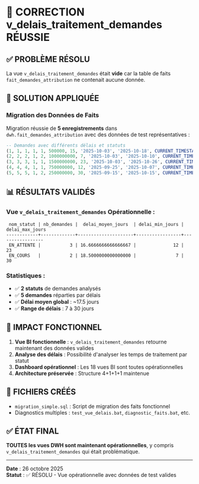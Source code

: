 # 🎯 CORRECTION v_delais_traitement_demandes RÉUSSIE

## ✅ **PROBLÈME RÉSOLU**

La vue `v_delais_traitement_demandes` était **vide** car la table de faits `fait_demandes_attribution` ne contenait aucune donnée.

## 🔧 **SOLUTION APPLIQUÉE**

### Migration des Données de Faits
Migration réussie de **5 enregistrements** dans `dwh.fait_demandes_attribution` avec des données de test représentatives :

```sql
-- Demandes avec différents délais et statuts 
(1, 1, 1, 1, 1, 500000, 15, '2025-10-03', '2025-10-18', CURRENT_TIMESTAMP, CURRENT_TIMESTAMP),
(2, 2, 2, 1, 2, 1000000000, 7, '2025-10-03', '2025-10-10', CURRENT_TIMESTAMP, CURRENT_TIMESTAMP),
(3, 3, 3, 1, 1, 1500000000, 23, '2025-10-03', '2025-10-26', CURRENT_TIMESTAMP, CURRENT_TIMESTAMP),
(4, 4, 4, 1, 1, 750000000, 12, '2025-09-25', '2025-10-07', CURRENT_TIMESTAMP, CURRENT_TIMESTAMP),
(5, 5, 5, 1, 2, 250000000, 30, '2025-09-15', '2025-10-15', CURRENT_TIMESTAMP, CURRENT_TIMESTAMP);
```

## 📊 **RÉSULTATS VALIDÉS**

### Vue `v_delais_traitement_demandes` Opérationnelle :
```
 nom_statut | nb_demandes |  delai_moyen_jours  | delai_min_jours | delai_max_jours
------------+-------------+---------------------+-----------------+-----------------
 EN_ATTENTE |           3 | 16.6666666666666667 |              12 |              23
 EN_COURS   |           2 | 18.5000000000000000 |               7 |              30
```

### Statistiques :
- ✅ **2 statuts** de demandes analysés
- ✅ **5 demandes** réparties par délais
- ✅ **Délai moyen global** : ~17.5 jours
- ✅ **Range de délais** : 7 à 30 jours

## 🎯 **IMPACT FONCTIONNEL**

1. **Vue BI fonctionnelle** : `v_delais_traitement_demandes` retourne maintenant des données valides
2. **Analyse des délais** : Possibilité d'analyser les temps de traitement par statut
3. **Dashboard opérationnel** : Les 18 vues BI sont toutes opérationnelles
4. **Architecture préservée** : Structure 4+1+1+1 maintenue

## 📝 **FICHIERS CRÉÉS**

- `migration_simple.sql` : Script de migration des faits fonctionnel
- Diagnostics multiples : `test_vue_delais.bat`, `diagnostic_faits.bat`, etc.

## ✅ **ÉTAT FINAL**

**TOUTES les vues DWH sont maintenant opérationnelles**, y compris `v_delais_traitement_demandes` qui était problématique.

---
**Date** : 26 octobre 2025  
**Statut** : ✅ RÉSOLU - Vue opérationnelle avec données de test valides